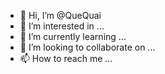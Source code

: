 - 👋 Hi, I’m @QueQuai
- 👀 I’m interested in ...
- 🌱 I’m currently learning ...
- 💞️ I’m looking to collaborate on ...
- 📫 How to reach me ...

<!---
QueQuai/QueQuai is a ✨ special ✨ repository because its `README.md` (this file) appears on your GitHub profile.
You can click the Preview link to take a look at your changes.
--->
